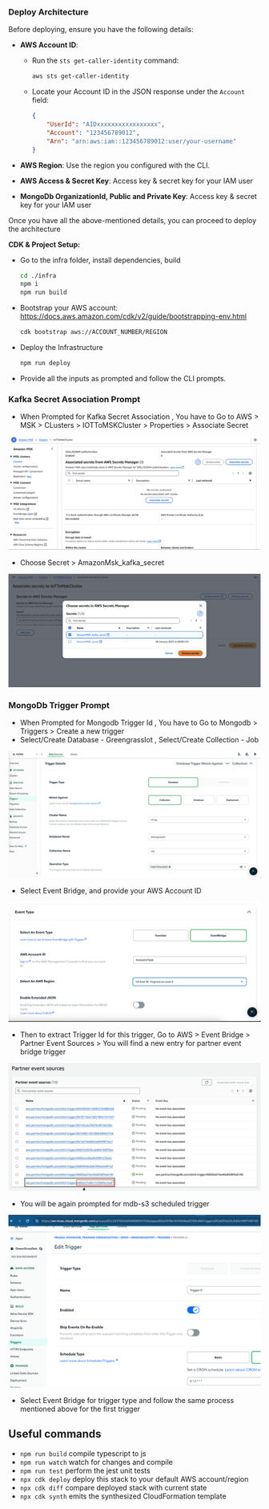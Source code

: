 ### Deploy Architecture

Before deploying, ensure you have the following details:

- **AWS Account ID**:
    - Run the `sts get-caller-identity` command:
        ```bash
        aws sts get-caller-identity
        ```
    - Locate your Account ID in the JSON response under the `Account` field:
        ```json
        {
            "UserId": "AIDxxxxxxxxxxxxxxxxx",
            "Account": "123456789012",
            "Arn": "arn:aws:iam::123456789012:user/your-username"
        }
        ```

- **AWS Region**: Use the region you configured with the CLI.

- **AWS Access & Secret Key**: Access key & secret key for your IAM user

- **MongoDb OrganizationId, Public and Private Key**: Access key & secret key for your IAM user

Once you have all the above-mentioned details, you can proceed to deploy the architecture

**CDK & Project Setup:**

- Go to the infra folder, install dependencies, build
    ```bash
    cd ./infra
    npm i
    npm run build
    ```


- Bootstrap your AWS account:
https://docs.aws.amazon.com/cdk/v2/guide/bootstrapping-env.html


    ```bash
    cdk bootstrap aws://ACCOUNT_NUMBER/REGION
    ```

-  Deploy the Infrastructure
    ```bash
    npm run deploy
    ```

- Provide all the inputs as prompted and follow the CLI prompts. 


### Kafka Secret Association Prompt

- When Prompted for Kafka Secret Association , You have to Go to AWS > MSK > CLusters > IOTToMSKCluster > Properties > Associate Secret


![Associate Kafka Secret](../images/kafka-secret-1.png)  

- Choose Secret > AmazonMsk_kafka_secret

![Associate Kafka Secret](../images/kafka-secret-2.png) 



### MongoDb Trigger Prompt

- When Prompted for Mongodb Trigger Id , You have to Go to Mongodb > Triggers > Create a new trigger
- Select/Create Database - GreengrassIot , Select/Create Collection - Job

![Create Mongodb Trigger](../images/subscription-trigger.png)  

- Select Event Bridge, and provide your AWS Account ID

![Create Trigger With AWS Event Bridge](../images/mongo-trigger-2.png)  

- Then to extract Trigger Id for this trigger, Go to AWS > Event Bridge > Partner Event Sources > You will find a new entry for partner event bridge trigger

![Create Trigger With AWS Event Bridge](../images/aws-event-bridge.png)  

- You will be again prompted for  mdb-s3 scheduled trigger 

![Create Mongodb Trigger](../images/trigger-update.png)  

- Select Event Bridge for trigger type and follow the same process mentioned above for the first trigger

## Useful commands

* `npm run build`   compile typescript to js
* `npm run watch`   watch for changes and compile
* `npm run test`    perform the jest unit tests
* `npx cdk deploy`  deploy this stack to your default AWS account/region
* `npx cdk diff`    compare deployed stack with current state
* `npx cdk synth`   emits the synthesized CloudFormation template
